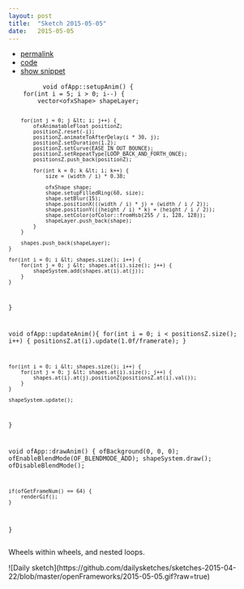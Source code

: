 ```yaml
---
layout: post
title:  "Sketch 2015-05-05"
date:   2015-05-05
---
```

<div class="code">
    <ul>
        <li><a href="{% post_url 2015-05-05-sketch %}">permalink</a></li>
        <li><a href="https://github.com/dailysketches/dailySketches/tree/master/sketches/2015-05-05">code</a></li>
        <li><a href="#" class="snippet-button">show snippet</a></li>
    </ul>
    <pre class="snippet">
        <code class="cpp">void ofApp::setupAnim() {
    for(int i = 5; i &gt; 0; i--) {
        vector&lt;ofxShape&gt; shapeLayer;
        
        for(int j = 0; j &lt; i; j++) {
            ofxAnimatableFloat positionZ;
            positionZ.reset(-i);
            positionZ.animateToAfterDelay(i * 30, j);
            positionZ.setDuration(1.2);
            positionZ.setCurve(EASE_IN_OUT_BOUNCE);
            positionZ.setRepeatType(LOOP_BACK_AND_FORTH_ONCE);
            positionsZ.push_back(positionZ);
            
            for(int k = 0; k &lt; i; k++) {
                size = (width / i) * 0.38;
                
                ofxShape shape;
                shape.setupFilledRing(60, size);
                shape.setBlur(15);
                shape.positionX(((width / i) * j) + (width / i / 2));
                shape.positionY(((height / i) * k) + (height / i / 2));
                shape.setColor(ofColor::fromHsb(255 / i, 128, 128));
                shapeLayer.push_back(shape);
            }
        }
        
        shapes.push_back(shapeLayer);
    }

    for(int i = 0; i &lt; shapes.size(); i++) {
        for(int j = 0; j &lt; shapes.at(i).size(); j++) {
            shapeSystem.add(shapes.at(i).at(j));
        }
    }
}

void ofApp::updateAnim(){
    for(int i = 0; i &lt; positionsZ.size(); i++) {
        positionsZ.at(i).update(1.0f/framerate);
    }
    
    for(int i = 0; i &lt; shapes.size(); i++) {
        for(int j = 0; j &lt; shapes.at(i).size(); j++) {
            shapes.at(i).at(j).positionZ(positionsZ.at(i).val());
        }
    }
    
    shapeSystem.update();
}

void ofApp::drawAnim() {
    ofBackground(0, 0, 0);
    ofEnableBlendMode(OF_BLENDMODE_ADD);
    shapeSystem.draw();
    ofDisableBlendMode();
    
    if(ofGetFrameNum() == 64) {
        renderGif();
    }
}</code>
    </pre>
</div>
<p class="description">Wheels within wheels, and nested loops.</p>
![Daily sketch](https://github.com/dailysketches/sketches-2015-04-22/blob/master/openFrameworks/2015-05-05.gif?raw=true)
